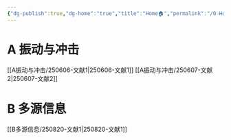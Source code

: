 ```yaml
---
{"dg-publish":true,"dg-home":"true","title":"Home🏠","permalink":"/0-Home/主页/🏠Home/","tags":["gardenEntry"],"dgPassFrontmatter":true}
---
```


# A 振动与冲击
[[A振动与冲击/250606-文献1\|250606-文献1]]
[[A振动与冲击/250607-文献2\|250607-文献2]]
# B 多源信息
[[B多源信息/250820-文献1\|250820-文献1]]